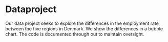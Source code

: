 # Dataproject

Our data project seeks to explore the differences in the employment rate between the five regions in Denmark. We show the differences in a bubble chart. The code is documented through out to maintain oversight.
